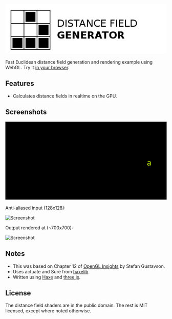 ![Project logo](screenshots/webgl_distance_fields_logo.png?raw=true "WebGL Distance Fields Logo")

Fast Euclidean distance field generation and rendering example using WebGL. Try it [in your browser](http://tw1ddle.github.io/WebGL-Distance-Fields/).

## Features ##
* Calculates distance fields in realtime on the GPU.

## Screenshots ##

![Screenshot](https://github.com/Tw1ddle/WebGL-Distance-Fields/blob/master/screenshots/realtime.gif?raw=true "WebGL Distance Fields Realtime Screenshot")

Anti-aliased input (128x128):

![Screenshot](https://github.com/Tw1ddle/WebGL-Distance-Fields/blob/master/screenshots/screenshot1.png?raw=true "WebGL Distance Fields Screenshot 1")

Output rendered at (~700x700):

![Screenshot](https://github.com/Tw1ddle/WebGL-Distance-Fields/blob/master/screenshots/screenshot2.png?raw=true "WebGL Distance Fields Screenshot 2")

## Notes ##
* This was based on Chapter 12 of [OpenGL Insights](http://openglinsights.com/) by Stefan Gustavson.
* Uses actuate and Sure from [haxelib](http://lib.haxe.org/).
* Written using [Haxe](http://haxe.org/) and [three.js](http://threejs.org/).

## License ##
The distance field shaders are in the public domain. The rest is MIT licensed, except where noted otherwise.